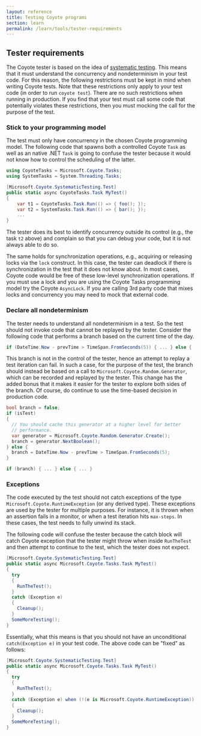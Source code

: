 ```yaml
---
layout: reference
title: Testing Coyote programs
section: learn
permalink: /learn/tools/tester-requirements
---
```


## Tester requirements

The Coyote tester is based on the idea of [systematic testing](../core/systematic-testing). This
means that it must understand the concurrency and nondeterminism in your test code. For this reason,
the following restrictions must be kept in mind when writing Coyote tests. Note that these
restrictions only apply to your test code (in order to run `coyote test`). There are no such
restrictions when running in production. If you find that your test must call some code that
potentially violates these restrictions, then you must mocking the call for the purpose of the test.

### Stick to your programming model

The test must only have concurrency in the chosen Coyote programming model. The following code that
spawns both a controlled Coyote `Task` as well as an native .NET `Task` is going to confuse
the tester because it would not know how to control the scheduling of the latter.

```c#
using CoyoteTasks = Microsoft.Coyote.Tasks;
using SystemTasks = System.Threading.Tasks;

[Microsoft.Coyote.SystematicTesting.Test]
public static async CoyoteTasks.Task MyTest()
{
    var t1 = CoyoteTasks.Task.Run(() => { foo(); });
    var t2 = SystemTasks.Task.Run(() => { bar(); });
    ...
}
```

The tester does its best to identify concurrency outside its control (e.g., the task `t2` above) and
complain so that you can debug your code, but it is not always able to do so.

The same holds for synchronization operations, e.g., acquiring or releasing locks via the `lock`
construct. In this case, the tester can deadlock if there is synchronization in the test that it
does not know about. In most cases, Coyote code would be free of these low-level synchronization
operations. If you must use a lock and you are using the Coyote Tasks programming model try the
Coyote `AsyncLock`. If you are calling 3rd party code that mixes locks and concurrency you may need
to mock that external code.

### Declare all nondeterminism

The tester needs to understand all nondeterminism in a test. So the test should not invoke code that
cannot be replayed by the tester. Consider the following code that performs a branch based on the
current time of the day.

```c#
if (DateTime.Now - prevTime > TimeSpan.FromSeconds(5)) { ... } else { ... }
```

This branch is not in the control of the tester, hence an attempt to replay a test iteration can
fail. In such a case, for the purpose of the test, the branch should instead be based on a call to
`Microsoft.Coyote.Random.Generator`, which can be recorded and replayed by the tester. This change has
the added bonus that it makes it easier for the tester to explore both sides of the branch. Of
course, do continue to use the time-based decision in production code.

```c#
bool branch = false;
if (isTest)
{
  // You should cache this generator at a higher level for better
  // performance.
  var generator = Microsoft.Coyote.Random.Generator.Create();
  branch = generator.NextBoolean();
} else {
  branch = DateTime.Now - prevTime > TimeSpan.FromSeconds(5);
}

if (branch) { ... } else { ... }
```

### Exceptions

The code executed by the test should not catch exceptions of the type
`Microsoft.Coyote.RuntimeException` (or any derived type). These exceptions are used by the
tester for multiple purposes. For instance, it is thrown when an assertion fails in a monitor, or
when a test iteration hits `max-steps`. In these cases, the test needs to fully unwind its stack.

The following code will confuse the tester because the catch block will catch Coyote exception that
the tester might throw when inside `RunTheTest` and then attempt to continue to the test, which the
tester does not expect.

```c#
[Microsoft.Coyote.SystematicTesting.Test]
public static async Microsoft.Coyote.Tasks.Task MyTest()
{
  try
  {
    RunTheTest();
  }
  catch (Exception e)
  {
    Cleanup();
  }
  SomeMoreTesting();
}
```

Essentially, what this means is that you should not have an unconditional `catch(Exception e)` in
your test code. The above code can be "fixed" as follows:

```c#
[Microsoft.Coyote.SystematicTesting.Test]
public static async Microsoft.Coyote.Tasks.Task MyTest()
{
  try
  {
    RunTheTest();
  }
  catch (Exception e) when (!(e is Microsoft.Coyote.RuntimeException))
  {
    Cleanup();
  }
  SomeMoreTesting();
}
```
